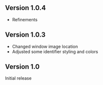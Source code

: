 ## Version 1.0.4

- Refinements

## Version 1.0.3

- Changed window image location
- Adjusted some identifier styling and colors

## Version 1.0

Initial release
